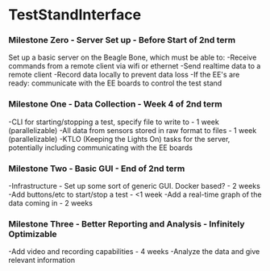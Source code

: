 # TestStandInterface

### Milestone Zero - Server Set up - Before Start of 2nd term
Set up a basic server on the Beagle Bone, which must be able to:
-Receive commands from a remote client via wifi or ethernet
-Send realtime data to a remote client
-Record data locally to prevent data loss
-If the EE's are ready: communicate with the EE boards to control the test stand

### Milestone One - Data Collection - Week 4 of 2nd term
-CLI for starting/stopping a test, specify file to write to - 1 week (parallelizable)
-All data from sensors stored in raw format to files - 1 week (parallelizable)
-KTLO (Keeping the Lights On) tasks for the server, potentially including communicating with the EE boards  

### Milestone Two - Basic GUI - End of 2nd term
-Infrastructure - Set up some sort of generic GUI. Docker based? - 2 weeks
-Add buttons/etc to start/stop a test - <1 week
-Add a real-time graph of the data coming in - 2 weeks

### Milestone Three - Better Reporting and Analysis - Infinitely Optimizable
-Add video and recording capabilities - 4 weeks
-Analyze the data and give relevant information

